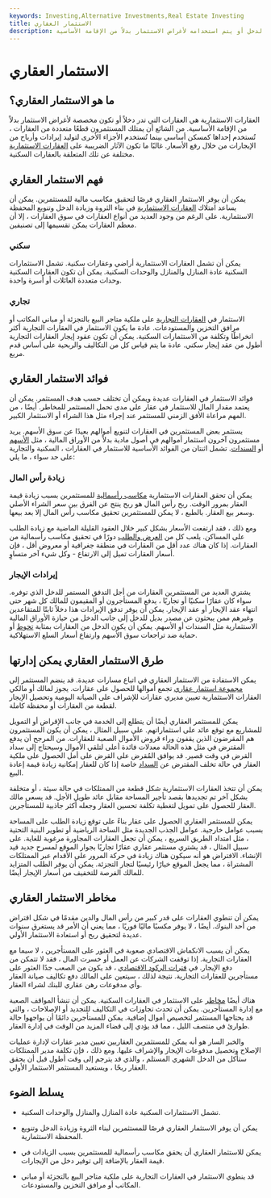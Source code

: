 ```yaml
---
keywords: Investing,Alternative Investments,Real Estate Investing
title: الاستثمار العقاري
description: الاستثمار العقاري هو عقار مملوك لتوليد الدخل أو يتم استخدامه لأغراض الاستثمار بدلاً من الإقامة الأساسية.
---
```


# الاستثمار العقاري
## ما هو الاستثمار العقاري؟

العقارات الاستثمارية هي العقارات التي تدر دخلاً أو تكون مخصصة لأغراض الاستثمار بدلاً من الإقامة الأساسية. من الشائع أن يمتلك المستثمرون قطعًا متعددة من العقارات ، تُستخدم إحداها كمسكن أساسي بينما تُستخدم الأجزاء الأخرى لتوليد إيرادات وأرباح من الإيجارات من خلال رفع الأسعار. غالبًا ما تكون الآثار الضريبية على [العقارات الاستثمارية](/realestate) مختلفة عن تلك المتعلقة بالعقارات السكنية.

## فهم الاستثمار العقاري

يمكن أن يوفر الاستثمار العقاري فرصًا لتحقيق مكاسب مالية للمستثمرين. يمكن أن يساعد امتلاك [العقارات الاستثمارية](/investment-property) في بناء الثروة وزيادة الدخل وتنويع المحفظة الاستثمارية. على الرغم من وجود العديد من أنواع العقارات في سوق العقارات ، إلا أن معظم العقارات يمكن تقسيمها إلى تصنيفين.

### سكني

يمكن أن تشمل العقارات الاستثمارية أراضي وعقارات سكنية. تشمل الاستثمارات السكنية عادة المنازل والمنازل والوحدات السكنية. يمكن أن تكون العقارات السكنية وحدات متعددة العائلات أو أسرة واحدة.

### تجاري

الاستثمار في [العقارات التجارية](/commercial-property) على ملكية متاجر البيع بالتجزئة أو مباني المكاتب أو مرافق التخزين والمستودعات. عادة ما يكون الاستثمار في العقارات التجارية أكثر انخراطًا وتكلفة من الاستثمارات السكنية. يمكن أن تكون عقود إيجار العقارات التجارية أطول من عقد إيجار سكني. عادة ما يتم قياس كل من التكاليف والربحية على أساس قدم مربع.

## فوائد الاستثمار العقاري

فوائد الاستثمار في العقارات عديدة ويمكن أن تختلف حسب هدف المستثمر. يمكن أن يعتمد مقدار المال للاستثمار في عقار على مدى تحمل المستثمر للمخاطر. أيضًا ، من المهم مراعاة الأفق الزمني للمستثمر عند إجراء مثل هذا الشراء أو الاستثمار الكبير.

يستثمر بعض المستثمرين في العقارات لتنويع أموالهم بعيدًا عن سوق الأسهم. يريد مستثمرون آخرون استثمار أموالهم في أصول مادية بدلاً من الأوراق المالية ، مثل [الأسهم](/equity) أو [السندات](/bond). تشمل اثنتان من الفوائد الأساسية للاستثمار في العقارات ، السكنية والتجارية على حد سواء ، ما يلي:

### زيادة رأس المال

يمكن أن تحقق العقارات الاستثمارية [مكاسب رأسمالية](/capitalgain) للمستثمرين بسبب زيادة قيمة العقار بمرور الوقت. ربح رأس المال هو ربح ينتج عن الفرق بين سعر الشراء الأصلي وسعر بيع العقار. بالطبع ، لا يمكن للمستثمرين تحقيق مكاسب رأس المال إلا بعد بيعها.

ومع ذلك ، فقد ارتفعت الأسعار بشكل كبير خلال العقود القليلة الماضية مع زيادة الطلب على المساكن. يلعب كل من [العرض والطلب](/law-of-supply-demand) دورًا في تحقيق مكاسب رأسمالية من العقارات. إذا كان هناك عدد أقل من العقارات في منطقة جغرافية أو معروض أقل ، فإن أسعار العقارات تميل إلى الارتفاع - وكل شيء آخر متساوٍ.

### إيرادات الإيجار

يشتري العديد من المستثمرين العقارات من أجل التدفق المستمر للدخل الذي توفره. سواء كان عقارًا سكنيًا أو تجاريًا ، يدفع المستأجرون أو المقيمون للمالك كل شهر حتى انتهاء عقد الإيجار أو عقد الإيجار. يمكن أن يوفر تدفق الإيرادات هذا دخلاً ثابتًا للمتقاعدين وغيرهم ممن يبحثون عن مصدر بديل للدخل إلى جانب الدخل من حيازة الأوراق المالية الاستثمارية مثل السندات أو الأسهم. يمكن أن يكون الدخل من العقارات بمثابة [تحوط](/hedge) أو حماية ضد تراجعات سوق الأسهم وارتفاع أسعار السلع الاستهلاكية.

## طرق الاستثمار العقاري يمكن إدارتها

يمكن الاستفادة من الاستثمار العقاري في اتباع مسارات عديدة. قد ينضم المستثمر إلى [مجموعة استثمار عقاري](/reig) تجمع أموالها للحصول على عقارات. يجوز لمالك أو مالكي العقارات الاستثمارية تعيين مديري عقارات للإشراف على الصيانة اليومية وتحصيل الإيجار لقطعة من العقارات أو محفظة كاملة.

يمكن للمستثمر العقاري أيضًا أن يتطلع إلى الخدمة في جانب الإقراض أو التمويل للمشاريع مع توقع عائد على استثماراتهم. على سبيل المثال ، يمكن أن يكون المستثمرون هم المقرضون الذين يقفون وراء قروض الأموال الصعبة للعقارات. من المرجح أن يدفع المقترض في مثل هذه الحالة معدلات فائدة أعلى لتلقي الأموال وسيحتاج إلى سداد القرض في وقت قصير. قد يوافق المُقرض على القرض على أمل الحصول على ملكية العقار في حالة تخلف المقترض عن [السداد](/default2) خاصة إذا كان للعقار إمكانية زيادة قيمة إعادة البيع.

يمكن أن تتخذ العقارات الاستثمارية شكل قطعة من الممتلكات في حالة سيئة ، أو متخلفة بشكل آخر تم تجديدها بقصد تأجير المساحة مقابل عائد طويل الأجل. قد يسعى مالك العقار للحصول على تمويل لتغطية تكلفة تحسين العقار وجعله أكثر جاذبية للمستأجرين.

يمكن للمستثمر العقاري الحصول على عقار بناءً على توقع زيادة الطلب على المساحة بسبب عوامل خارجية. عوامل الجذب الجديدة مثل الساحة الرياضية أو تطوير البنية التحتية ، مثل امتداد الطريق السريع ، يمكن أن تجعل العقارات المجاورة مرغوبة للغاية. على سبيل المثال ، قد يشتري مستثمر عقاري عقارًا تجاريًا بجوار الموقع لمسرح جديد قيد الإنشاء. الافتراض هو أنه سيكون هناك زيادة في حركة المرور على الأقدام عبر الممتلكات المشتراة ، مما يجعل الموقع خيارًا رئيسيًا لتجار التجزئة. يمكن أن يوفر الطلب المتزايد للمالك الفرصة للتخفيف من أسعار الإيجار أيضًا.

## مخاطر الاستثمار العقاري

يمكن أن تنطوي العقارات على قدر كبير من رأس المال والدين مقدمًا في شكل اقتراض من أحد البنوك. أيضًا ، لا يوفر مكسبًا ماليًا فوريًا ، مما يعني أن الأمر قد يستغرق سنوات عديدة لتحقيق ربح أو استعادة الاستثمار الأولي.

يمكن أن يسبب الانكماش الاقتصادي صعوبة في العثور على المستأجرين ، لا سيما مع العقارات التجارية. إذا توقفت الشركات عن العمل أو خسرت المال ، فقد لا تتمكن من دفع الإيجار. في [فترات الركود الاقتصادي](/recession) ، قد يكون من الصعب جدًا العثور على مستأجرين للعقارات التجارية. نتيجة لذلك ، سيتعين على المالك دفع تكاليف صيانة العقار وأي مدفوعات رهن عقاري للبنك لشراء العقار.

هناك أيضًا [مخاطر](/risk) على الاستثمار في العقارات السكنية. يمكن أن تنشأ المواقف الصعبة مع إدارة المستأجرين. يمكن أن تحدث تجاوزات في التكاليف للتجديد أو الإصلاحات ، والتي قد يحتاجها المستثمر لتخصيص أموال إضافية. يمكن للمستأجرين دائمًا أن يواجهوا حالة طوارئ في منتصف الليل ، مما قد يؤدي إلى قضاء المزيد من الوقت في إدارة العقار.

والخبر السار هو أنه يمكن للمستثمرين العقاريين تعيين مدير عقارات لإدارة عمليات الإصلاح وتحصيل مدفوعات الإيجار والإشراف عليها. ومع ذلك ، فإن تكلفة مدير الممتلكات ستأكل من الدخل الشهري المستلم ، والذي قد يترجم إلى وقت أطول قبل أن يحقق العقار ربحًا ، ويستعيد المستثمر الاستثمار الأولي.

## يسلط الضوء

- تشمل الاستثمارات السكنية عادة المنازل والمنازل والوحدات السكنية.

- يمكن أن يوفر الاستثمار العقاري فرصًا للمستثمرين لبناء الثروة وزيادة الدخل وتنويع المحفظة الاستثمارية.

- يمكن للاستثمار العقاري أن يحقق مكاسب رأسمالية للمستثمرين بسبب الزيادات في قيمة العقار بالإضافة إلى توفير دخل من الإيجارات.

- قد ينطوي الاستثمار في العقارات التجارية على ملكية متاجر البيع بالتجزئة أو مباني المكاتب أو مرافق التخزين والمستودعات.

